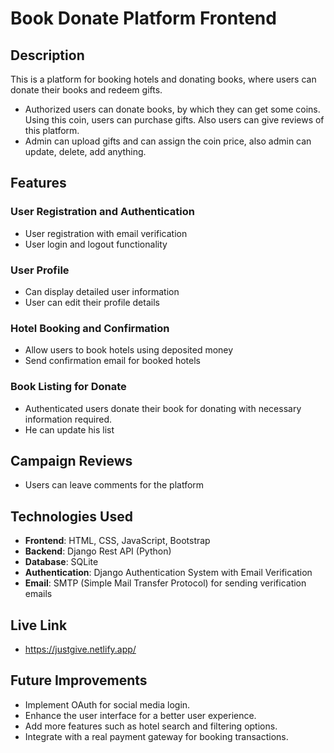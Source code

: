 # Book Donate Platform Frontend

## Description

This is a platform for booking hotels and donating books, where users can donate their books and redeem gifts.
  - Authorized users can donate books, by which they can get some coins. Using this coin, users
     can purchase gifts. Also users can give reviews of this platform.
  - Admin can upload gifts and can assign the coin price, also admin can update, delete, add
     anything. 

## Features

### User Registration and Authentication 
- User registration with email verification
- User login and logout functionality

### User Profile

- Can display detailed user information
- User can edit their profile details

### Hotel Booking and Confirmation

- Allow users to book hotels using deposited money
- Send confirmation email for booked hotels

### Book Listing for Donate

- Authenticated users donate their book for donating with necessary information required. 
- He can update his list

## Campaign Reviews

- Users can leave comments for the platform

## Technologies Used

- **Frontend**: HTML, CSS, JavaScript, Bootstrap
- **Backend**: Django Rest API (Python)
- **Database**: SQLite 
- **Authentication**: Django Authentication System with Email Verification
- **Email**: SMTP (Simple Mail Transfer Protocol) for sending verification emails
## Live Link
- https://justgive.netlify.app/
## Future Improvements

- Implement OAuth for social media login.
- Enhance the user interface for a better user experience.
- Add more features such as hotel search and filtering options.
- Integrate with a real payment gateway for booking transactions.
